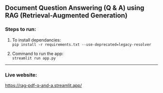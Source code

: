 ## Document Question Answering (Q & A) using RAG (Retrieval-Augmented Generation)

### Steps to run:
1. To install dependancies:  
```pip install -r requirements.txt --use-deprecated=legacy-resolver```

2. Command to run the app:  
```streamlit run app.py```

---
### Live website:  
https://rag-pdf-q-and-a.streamlit.app/
